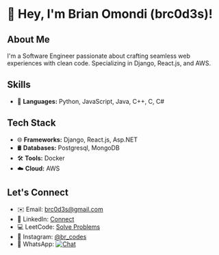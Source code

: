 # 👋 Hey, I'm Brian Omondi (brc0d3s)!

## About Me
I'm a Software Engineer passionate about crafting seamless web experiences with clean code. Specializing in Django, React.js, and AWS.

## Skills
- 🐍 **Languages:** Python, JavaScript, Java, C++, C, C#

## Tech Stack
- 🌐 **Frameworks:** Django, React.js, Asp.NET
- 🛢️ **Databases:** Postgresql, MongoDB
- 🛠️ **Tools:** Docker
- ☁️ **Cloud:** AWS

## Let's Connect
- ✉️ Email: [brc0d3s@gmail.com](mailto:brc0d3s@gmail.com)
- 🔗 LinkedIn: [Connect](https://www.linkedin.com/in/br-codes-13a5b9257/)
- 💻 LeetCode: [Solve Problems](https://leetcode.com/brc0d3s/)
- 📸 Instagram: [@br_codes](https://www.instagram.com/br_codes/)
- 📱 WhatsApp: [![Chat](https://img.shields.io/badge/WhatsApp-Chat-green?style=flat-square&logo=whatsapp)](https://wa.me/254755913175?text=Hello%20Brian%20Omondi,%20I%20have%20gotten%20your%20contact%20from%20GitHub!)
